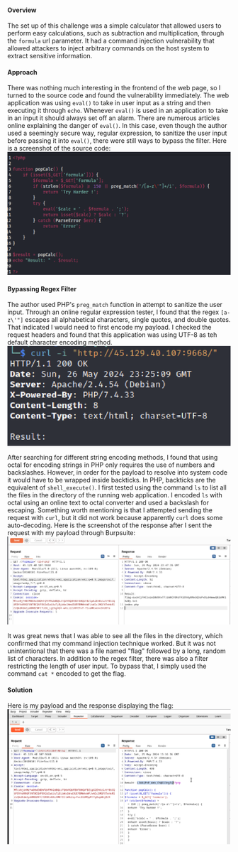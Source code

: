 
#### Overview

The set up of this challenge was a simple calculator that allowed users to perform easy calculations, such as subtraction and multiplication, through the `formula` url parameter. It had a command injection vulnerability that allowed attackers to inject arbitrary commands on the host system to extract sensitive information.


#### Approach

There was nothing much interesting in the frontend of the web page, so I turned to the source code and found the vulnerability immediately. The web application was using `eval()` to take in user input as a string and then executing it through `echo`. Whenever `eval()` is used in an application to take in an input it should always set off an alarm. There are numerous articles online explaining the danger of `eval()`. In this case, even though the author used a seemingly secure way, regular expression, to sanitize the user input before passing it into `eval()`, there were still ways to bypass the filter. Here is a screenshot of the source code:
![sc_1](/L3akCTF2024/images/sc_1.png)


#### Bypassing Regex Filter

The author used PHP's `preg_match` function in attempt to sanitize the user input. Through an online regular expression tester, I found that the regex `[a-z\'"]` escapes all alphabetical characters, single quotes, and double quotes. That indicated I would need to first encode my payload. I checked the request headers and found that this application was using UTF-8 as teh default character encoding method.
![sc_2](/L3akCTF2024/images/sc_2.png)

After searching for different string encoding methods, I found that using octal for encoding strings in PHP only requires the use of numbers and backslashes. However, in order for the payload to resolve into system code it would have to be wrapped inside backticks. In PHP, backticks are the equivalent of `shell_execute()`. I first tested using the command `ls` to list all the files in the directory of the running web application. I encoded `ls` with octal using an online text to octal converter and used a backslash for escaping. Something worth mentioning is that I attempted sending the request with `curl`, but it did not work because apparently `curl` does some auto-decoding. Here is the screenshot of the response after I sent the request with my payload through Burpsuite:
![sc_3](/L3akCTF2024/images/sc_3.png)

It was great news that I was able to see all the files in the directory, which confirmed that my command injection technique worked. But it was not unintentional that there was a file named "flag" followed by a long, random list of characters. In addition to the regex filter, there was also a filter restricting the length of user input. To bypass that, I simply used the command `cat *` encoded to get the flag.


#### Solution

Here is my payload and the response displaying the flag:
![sc_4](/L3akCTF2024/images/sc_4.png)
